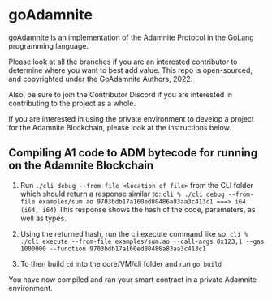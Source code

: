 # goAdamnite

goAdamnite is an implementation of the Adamnite Protocol in the GoLang programming language. 

Please look at all the branches if you are an interested contributor to determine where you want to best add value. This repo is open-sourced, and copyrighted under the GoAdamnite Authors, 2022.

Also, be sure to join the Contributor Discord if you are interested in contributing to the project as a whole.

If you are interested in using the private environment to develop a project for the Adamnite Blockchain, please look at the instructions below. 

## Compiling A1 code to ADM bytecode for running on the Adamnite Blockchain

1. Run `./cli debug --from-file <location of file>` from the CLI folder which should return a response similar to:
`cli % ./cli debug --from-file examples/sum.ao 9703bdb17a160ed80486a83aa3c413c1 ===> i64 (i64, i64)`
 This response shows the hash of the code, parameters, as well as types.

2. Using the returned hash, run the cli execute command like so:
`cli % ./cli execute --from-file examples/sum.ao --call-args 0x123,1 --gas 1000000 --function 9703bdb17a160ed80486a83aa3c413c1`

3. To then build `cd` into the core/VM/cli folder and run `go build`

You have now compiled and ran your smart contract in a private Adamnite environment.
       
           
